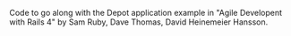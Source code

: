 Code to go along with the Depot application example in "Agile Developent with Rails 4" by Sam Ruby, Dave Thomas, David Heinemeier Hansson.